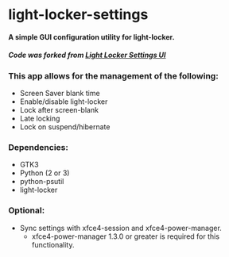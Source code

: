 # light-locker-settings
#### A simple GUI configuration utility for light-locker.
##### Code was forked from [Light Locker Settings UI](https://launchpad.net/light-locker-settings)

### This app allows for the management of the following:
  - Screen Saver blank time
  - Enable/disable light-locker
  - Lock after screen-blank
  - Late locking
  - Lock on suspend/hibernate

### Dependencies:
  - GTK3
  - Python (2 or 3)
  - python-psutil
  - light-locker

### Optional:
  - Sync settings with xfce4-session and xfce4-power-manager.
    - xfce4-power-manager 1.3.0 or greater is required for this functionality.

